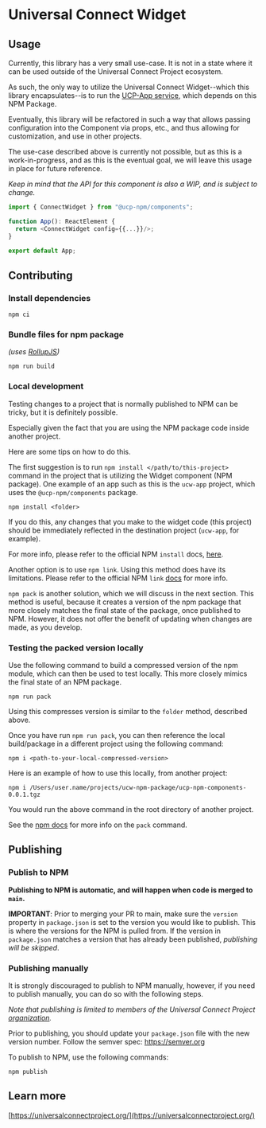 # Universal Connect Widget

## Usage
Currently, this library has a very small use-case. It is not in a state where 
it can be used outside of the Universal Connect Project ecosystem. 

As such, the only way to utilize the Universal Connect Widget--which this 
library encapsulates--is to run the [UCP-App service](https://github.com/Universal-Connect-Project/ucw-app),
which depends on this NPM Package.

Eventually, this library will be refactored in such a way that allows passing configuration
into the Component via props, etc., and thus allowing for customization, and use in other projects. 

The use-case described above is currently not possible, but as this is a work-in-progress, and as this is 
the eventual goal, we will leave this usage in place for future reference.

_Keep in mind that the API for this component is also a WIP, and is subject to change._
```typescript jsx
import { ConnectWidget } from "@ucp-npm/components";

function App(): ReactElement {
  return <ConnectWidget config={{...}}/>;
}

export default App;
```

## Contributing
### Install dependencies
```
npm ci
```

### Bundle files for npm package
_(uses [RollupJS](https://rollupjs.org/))_

```
npm run build
```
### Local development

Testing changes to a project that is normally published to NPM can be tricky, but it is definitely possible.

Especially given the fact that you are using the NPM package code inside another project. 

Here are some tips on how to do this. 

The first suggestion is to run `npm install </path/to/this-project>` command in the project that is utilizing the 
Widget component (NPM package). One example of an app such as this is the `ucw-app` project, which uses the 
`@ucp-npm/components` package.

```
npm install <folder>
```

If you do this, any changes that you make to the widget code (this project) should be immediately reflected in the destination
project (`ucw-app`, for example).

For more info, please refer to the official NPM `install` docs, [here](https://docs.npmjs.com/cli/v10/commands/npm-install).

Another option is to use `npm link`. Using this method does have its limitations. Please refer to the official NPM `link` 
[docs](https://docs.npmjs.com/cli/v10/commands/npm-link) for more info.

`npm pack` is another solution, which we will discuss in the next section. This method is useful, because it creates a
version of the npm package that more closely matches the final state of the package, once published to NPM. However, 
it does not offer the benefit of updating when changes are made, as you develop.

### Testing the packed version locally 

Use the following command to build a compressed version of the npm module, which 
can then be used to test locally. This more closely mimics the final state of an NPM package.

```
npm run pack
```
Using this compresses version is similar to the `folder` method, described above.

Once you have run `npm run pack`, you can then reference the local build/package in 
a different project using the following command:

```
npm i <path-to-your-local-compressed-version>
```

Here is an example of how to use this locally, from another project:

```
npm i /Users/user.name/projects/ucw-npm-package/ucp-npm-components-0.0.1.tgz
```

You would run the above command in the root directory of another project.

See the [npm docs](https://docs.npmjs.com/cli/v10/commands/npm-pack) for more info on the `pack` command.

## Publishing

### Publish to NPM

__Publishing to NPM is automatic, and will happen when code is merged to `main`.__

__IMPORTANT__: Prior to merging your PR to main, make sure the `version` property in
 `package.json` is set to the version you would like to publish. This is where the versions for the NPM 
is pulled from. If the version in `package.json` matches a version that has already been published, 
_publishing will be skipped_.

### Publishing manually
It is strongly discouraged to publish to NPM manually, however, if you need to publish manually, you can do so with the 
following steps.

_Note that publishing is limited to members of the Universal Connect Project [organization](https://www.npmjs.com/settings/ucp-npm/members)._

Prior to publishing, you should update your `package.json` file with the new version number. 
Follow the semver spec: https://semver.org

To publish to NPM, use the following commands:
```
npm publish
```

## Learn more
[https://universalconnectproject.org/](https://universalconnectproject.org/)